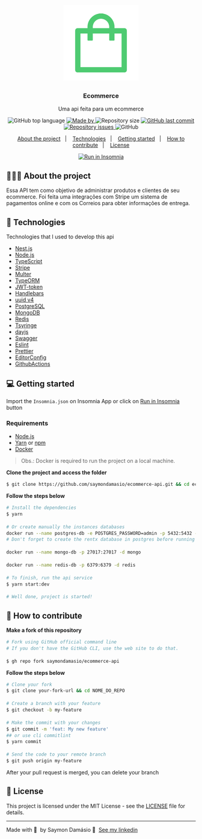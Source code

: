 <h1 align="center">
	<img alt="Logo" src=".github/logo.svg" width="200px" />
</h1>

<h3 align="center">
  Ecommerce
</h3>

<p align="center">Uma api feita para um ecommerce</p>

<p align="center">
  <img alt="GitHub top language" src="https://img.shields.io/github/languages/top/saymondamasio/ecommerce-api">

  <a href="https://www.linkedin.com/in/saymondamasio/">
    <img alt="Made by" src="https://img.shields.io/badge/made%20by-Saymon%20Damásio-gree">
  </a>
  
  <img alt="Repository size" src="https://img.shields.io/github/repo-size/saymondamasio/ecommerce-api">
  
  <a href="https://github.com/saymondamasio/ecommerce-api/commits/master">
    <img alt="GitHub last commit" src="https://img.shields.io/github/last-commit/saymondamasio/ecommerce-api">
  </a>
  
  <a href="https://github.com/saymondamasio/ecommerce-api/issues">
    <img alt="Repository issues" src="https://img.shields.io/github/issues/saymondamasio/ecommerce-api">
  </a>
  
  <img alt="GitHub" src="https://img.shields.io/github/license/saymondamasio/ecommerce-api">
</p>

<p align="center">
  <a href="#-about-the-project">About the project</a>&nbsp;&nbsp;&nbsp;|&nbsp;&nbsp;&nbsp;
  <a href="#-technologies">Technologies</a>&nbsp;&nbsp;&nbsp;|&nbsp;&nbsp;&nbsp;
  <a href="#-getting-started">Getting started</a>&nbsp;&nbsp;&nbsp;|&nbsp;&nbsp;&nbsp;
  <a href="#-how-to-contribute">How to contribute</a>&nbsp;&nbsp;&nbsp;|&nbsp;&nbsp;&nbsp;
  <a href="#-license">License</a>
</p>

<p id="insomniaButton" align="center">
  <a href="https://insomnia.rest/run/?label=Ecommerce%20API&uri=https%3A%2F%2Fraw.githubusercontent.com%2Fsaymondamasio%2Fecommerce-api%2Fmaster%2Finsomnia.json" target="_blank"><img src="https://insomnia.rest/images/run.svg" alt="Run in Insomnia"></a>
</p>

## 👨🏻‍💻 About the project

<p>Essa API tem como objetivo de administrar produtos e clientes de seu ecommerce. Foi feita uma integrações com Stripe um sistema de pagamentos online e com os Correios para obter informações de entrega.</p>

<!-- To see the **web client**, click here: [PROJECT_NAME Web](https://github/saymondamasio/rentx-web)</br>
To see the **mobile client**, click here: [PROJECT_NAME Mobile](https://github/saymondamasio/rentx-mobile) -->

## 🚀 Technologies

Technologies that I used to develop this api

- [Nest.js](https://nestjs.com/)
- [Node.js](https://nodejs.org/en/)
- [TypeScript](https://www.typescriptlang.org/)
- [Stripe](https://stripe.com/)
- [Multer](https://github.com/expressjs/multer)
- [TypeORM](https://typeorm.io/#/)
- [JWT-token](https://jwt.io/)
- [Handlebars](https://handlebarsjs.com/)
- [uuid v4](https://github.com/thenativeweb/uuidv4/)
- [PostgreSQL](https://www.postgresql.org/)
- [MongoDB](https://www.mongodb.com/)
- [Redis](https://redis.io/)
- [Tsyringe](https://github.com/microsoft/tsyringe/)
- [dayjs](https://day.js.org/)
- [Swagger](https://swagger.io/)
- [Eslint](https://eslint.org/)
- [Prettier](https://prettier.io/)
- [EditorConfig](https://editorconfig.org/)
- [GithubActions](https://github.com/features/actions/)

## 💻 Getting started

Import the `Insomnia.json` on Insomnia App or click on [Run in Insomnia](#insomniaButton) button

### Requirements

- [Node.js](https://nodejs.org/en/)
- [Yarn](https://classic.yarnpkg.com/) or [npm](https://www.npmjs.com/)
- [Docker](https://www.docker.com//)

> Obs.: Docker is required to run the project on a local machine.

**Clone the project and access the folder**

```bash
$ git clone https://github.com/saymondamasio/ecommerce-api.git && cd ecommerce-api
```

**Follow the steps below**

```bash
# Install the dependencies
$ yarn

# Or create manually the instances databases
docker run --name postgres-db -e POSTGRES_PASSWORD=admin -p 5432:5432 -d postgres
# Don't forget to create the rentx database in postgres before running the project

docker run --name mongo-db -p 27017:27017 -d mongo

docker run --name redis-db -p 6379:6379 -d redis

# To finish, run the api service
$ yarn start:dev

# Well done, project is started!
```

## 🤔 How to contribute

**Make a fork of this repository**

```bash
# Fork using GitHub official command line
# If you don't have the GitHub CLI, use the web site to do that.

$ gh repo fork saymondamasio/ecommerce-api
```

**Follow the steps below**

```bash
# Clone your fork
$ git clone your-fork-url && cd NOME_DO_REPO

# Create a branch with your feature
$ git checkout -b my-feature

# Make the commit with your changes
$ git commit -m 'feat: My new feature'
## or use cli commitlint
$ yarn commit

# Send the code to your remote branch
$ git push origin my-feature
```

After your pull request is merged, you can delete your branch

## 📝 License

This project is licensed under the MIT License - see the [LICENSE](LICENSE) file for details.

---

Made with 💜 &nbsp;by Saymon Damásio 👋 &nbsp;[See my linkedin](https://www.linkedin.com/in/saymondamasio/)
